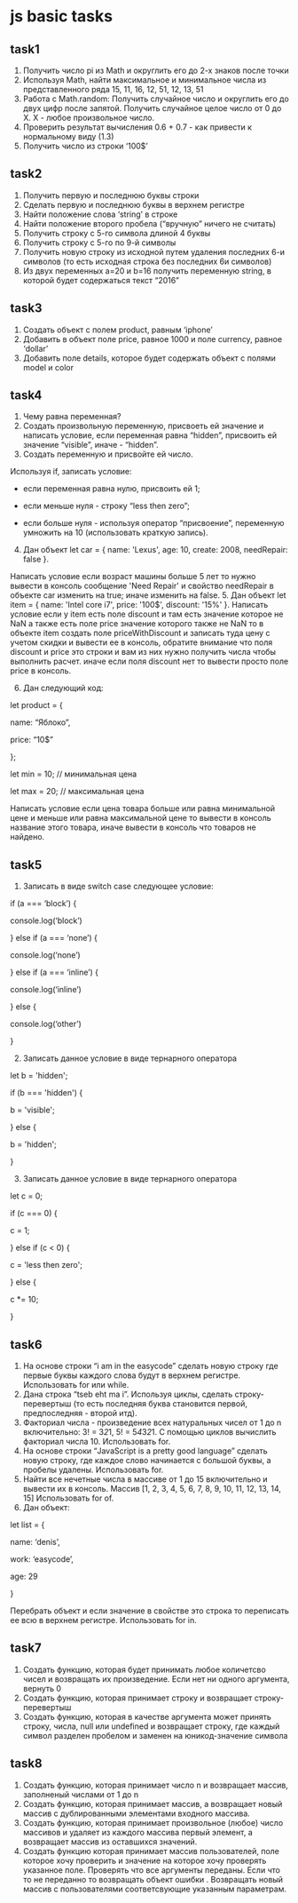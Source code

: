 # js basic tasks
## task1
1. Получить число pi из Math и округлить его до 2-х знаков после точки
2. Используя Math, найти максимальное и минимальное числа из представленного ряда 15, 11, 16, 12, 51, 12, 13, 51
3. Работа с Math.random:
Получить случайное число и округлить его до двух цифр после запятой. Получить случайное целое число от 0 до X. X - любое произвольное число.
4. Проверить результат вычисления 0.6 + 0.7 - как привести к нормальному виду (1.3)
5. Получить число из строки ‘100$’
## task2
1. Получить первую и последнюю буквы строки
2. Сделать первую и последнюю буквы в верхнем регистре
3. Найти положение слова ‘string’ в строке
4. Найти положение второго пробела (“вручную” ничего не считать)
5. Получить строку с 5-го символа длиной 4 буквы
6. Получить строку с 5-го по 9-й символы
7. Получить новую строку из исходной путем удаления последних 6-и символов (то есть исходная строка без последних 6и символов)
8. Из двух переменных a=20 и b=16 получить переменную string, в которой будет содержаться текст “2016”
## task3
1. Создать объект с полем product, равным ‘iphone’
2. Добавить в объект поле price, равное 1000 и поле currency, равное ‘dollar’
3. Добавить поле details, которое будет содержать объект с полями model и color
## task4
1. Чему равна переменная?
2. Создать произвольную переменную, присвоеть ей значение и написать условие, если переменная равна “hidden”, присвоить ей значение “visible”, иначе - “hidden”.
3. Создать переменную и присвойте ей число.

Используя if, записать условие:

- если переменная равна нулю, присвоить ей 1;

- если меньше нуля - строку “less then zero”;

- если больше нуля - используя оператор “присвоение”, переменную умножить на 10 (использовать краткую запись).
4. Дан объект let car = { name: 'Lexus', age: 10, create: 2008, needRepair: false }.

Написать условие если возраст машины больше 5 лет то нужно вывести в консоль сообщение 'Need Repair' и свойство needRepair в объекте car изменить на true; иначе изменить на false.
5. Дан объект let item = { name: 'Intel core i7', price: '100$', discount: '15%' }.
Написать условие если у item есть поле discount и там есть значение которое не NaN а также есть поле price значение которого также не NaN то в объекте item создать поле priceWithDiscount и записать туда цену с учетом скидки и вывести ее в консоль, обратите внимание что поля discount и price это строки и вам из них нужно получить числа чтобы выполнить расчет. иначе если поля discount нет то вывести просто поле price в консоль.

6. Дан следующий код:

let product = {

name: “Яблоко”,

price: “10$”

};



let min = 10; // минимальная цена

let max = 20; // максимальная цена



Написать условие если цена товара больше или равна минимальной цене и меньше или равна максимальной цене то вывести в консоль название этого товара, иначе вывести в консоль что товаров не найдено.
## task5
1. Записать в виде switch case следующее условие:



if (a === ‘block’) {

   console.log(‘block’)

} else if (a === ‘none’) {

   console.log(‘none’)

} else if (a === ‘inline’) {

   console.log(‘inline’)

} else {

   console.log(‘other’)

}

2. Записать данное условие в виде тернарного оператора

let b = 'hidden';

if (b === 'hidden') {

  b = 'visible';

} else {

  b = 'hidden';

}

3. Записать данное условие в виде тернарного оператора

let c = 0;



if (c === 0) {

  c = 1;

} else if (c < 0) {

  c = 'less then zero';

} else {

  c *= 10;

}
## task6
1. На основе строки “i am in the easycode” сделать новую строку где первые буквы каждого слова будут в верхнем регистре. Использовать for или while.
2. Дана строка “tseb eht ma i”. Используя циклы, сделать строку-перевертыш (то есть последняя буква становится первой, предпоследняя - второй итд).
3. Факториал числа - произведение всех натуральных чисел от 1 до n
включительно: 3! = 3*2*1, 5! = 5*4*3*2*1. С помощью циклов вычислить факториал числа 10. Использовать for.
4. На основе строки “JavaScript is a pretty good language” сделать новую строку,
где каждое слово начинается с большой буквы, а пробелы удалены. Использовать for.
5. Найти все нечетные числа в массиве от 1 до 15 включительно и вывести их в консоль. Массив [1, 2, 3, 4, 5, 6, 7, 8, 9, 10, 11, 12, 13, 14, 15] Использовать for of.
6. Дан объект:

let list = {

name: ‘denis’,

work: ‘easycode’,

age: 29

}



Перебрать объект и если значение в свойстве это строка то переписать ее всю в верхнем регистре. Использовать for in.
## task7
1. Создать функцию, которая будет принимать любое количетсво чисел и возвращать их произведение. Если нет ни одного аргумента, вернуть 0
2. Создать функцию, которая принимает строку и возвращает строку-перевертыш
3. Создать функцию, которая в качестве аргумента может принять строку, числа, null или undefined и возвращает строку, где каждый символ разделен пробелом и заменен на юникод-значение символа
## task8
1. Создать функцию, которая принимает число n и возвращает массив, заполненый числами от 1 до n
2. Создать функцию, которая принимает массив, а возвращает новый массив с дублированными элементами входного массива.
3. Создать функцию, которая принимает произвольное (любое) число массивов и удаляет из каждого массива первый элемент, а возвращает массив из оставшихся значений.
4. Создать функцию которая принимает массив пользователей, поле которое хочу проверить и значение на которое хочу проверять указанное поле. Проверять что все аргументы переданы. Если что то не переданно то возвращать объект ошибки . Возвращать новый массив с пользователями соответсвующие указанным параметрам.